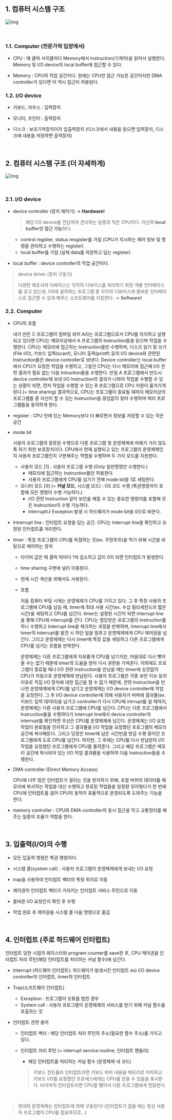 ## 1. 컴퓨터 시스템 구조

![img](https://blog.kakaocdn.net/dn/bbDCWZ/btqIpv4igBz/VzxEiwKfaVi7utgy29Nf9K/img.png)            

​    

### 1.1. Computer (전문가적 입장에서)

* CPU : 매 클럭 사이클마다 Memory에서 Instruction(기계어)을 읽어서 실행한다. Memory 및 I/O device의 local buffer에 접근할 수 있다.

* Memory : CPU의 작업 공간이다. 원래는 CPU만 접근 가능한 공간이지만 DMA controller가 있다면 이 역시 접근이 허용된다.

### 1.2. I/O device 

* 키보드, 마우스 : 입력장치

* 모니터, 프린터 : 출력장치

* 디스크 : 보조기억장치이자 입출력장치 (디스크에서 내용을 읽으면 입력장치, 디스크에 내용을 저장하면 출력장치)

​    

## 2. 컴퓨터 시스템 구조 (더 자세하게)

![img](https://blog.kakaocdn.net/dn/nHrbt/btqIdsnzuXp/OZRN93Nw2hhFG2dUxz6iyK/img.png)

​     

### 2.1. I/O device

* device controller (장치 제어기) → **Hardware!**

  > 해당 I/O device를 전담하여 관리하는 일종의 작은 CPU이다. 자신의 **local buffer만 접근 가능**하다.

  * control register, status resgister를 가짐 (CPU가 지시하는 제어 정보 및 명령을 관리하고 수행하는 register)
  * local buffer를 가짐 (실제 data를 저장하고 담는 register)

* local buffer : device controller의 작업 공간이다.    

> device driver (장치 구동기) 
>
> 다양한 제조사의 디바이스는 각각의 디바이스를 처리하기 위한 개별 인터페이스를 갖고 있는데, OS에 설치하는 프로그램 중 각각의 디바이스에 올바른 인터페이스로 접근할 수 있게 해주는 소프트웨어를 지칭한다. → **Software!**     

### 2.2. Computer

* CPU의 흐름

  내가 만든 C 프로그램이 컴파일 되어 A라는 프로그램으로서 CPU를 차지하고 실행되고 있다면 CPU는 메모리상에서 A 프로그램의 Instruction들을 읽으며 작업을 수행한다. CPU는 메모리에 접근하는 Instruction들만 수행하며, 디스크 읽기 및 쓰기(File I/O), 키보드 입력(scanf), 모니터 출력(printf) 등의 I/O device와 관련된 Instruction들은 device controller로 보낸다. Device controller는 local buffer에서 CPU가 요청한 작업을 수행하고, 그동안 CPU는 다시 메모리에 접근해 I/O 관련 결과가 필요 없는 다음 Intruction들을 수행한다. 만일 A 프로그램에서 반드시 device controller에 보낸 I/O Instruction의 결과가 나와야 작업을 수행할 수 있는 상황이 되면, 먼저 작업을 수행할 수 있는 B 프로그램으로 CPU 자원이 옮겨가게 된다.(= time sharing) 결과적으로, CPU는 프로그램이 종료될 때까지 메모리상의 프로그램들 중 자신이 할 수 있는 Instruction을 끊임없이 찾아 수행하며 여러 프로그램들을 동작하게 한다.

* register : CPU 안에 있는 Memory보다 더 빠르면서 정보를 저장할 수 있는 작은 공간 

* mode bit

  사용자 프로그램의 잘못된 수행으로 다른 프로그램 및 운영체제에 피해가 가지 않도록 하기 위한 보호장치이다. CPU에서 현재 실행되고 있는 프로그램이 운영체제인지 사용자 프로그램인지 구분해주는 역할을 수행하며 두 가지 모드를 지원한다.

  * 사용자 모드 [1] : 사용자 프로그램 수행 (Only 일반명령만 수행한다.)
    * 메모리에 접근하는 Instruction들만 허용한다.
    * 사용자 프로그램에게 CPU를 넘기기 전에 mode bit을 1로 세팅한다.
  * 모니터 모드 [0] (= **커널 모드**, 시스템 모드) : OS 코드 수행 (특권명령까지 포함해 모든 명령이 수행 가능하다.)
    * I/O 관련 Instruction 같이 보안을 해칠 수 있는 중요한 명령어를 포함해 모든 Instruction이 수행 가능하다.
    * Interrupt나 Exception 발생 시 하드웨어가 mode bit을 0으로 바꾼다.

* Intrerrupt line : 인터럽트 요청을 담는 공간. CPU는 Interrupt line을 확인하고 요청된 인터럽트를 처리한다.

* timer : 특정 프로그램이 CPU를 독점하는 것(ex. 무한루프)을 막기 위해 시간을 바탕으로 제어하는 장치

  * 타이머 값은 매 클럭 틱마다 1씩 감소하고 값이 0이 되면 인터럽트가 발생한다.

  * time sharing 구현에 널리 이용된다.

  * 현재 시간 계산을 위해서도 사용된다.

  * 흐름

    처음 컴퓨터 부팅 시에는 운영체제가 CPU를 가지고 있다. 그 후 특정 사용자 프로그램에 CPU를 넘길 때, timer에 최대 사용 시간(ex. 수십 밀리세컨드의 짧은 시간)을 세팅하고 CPU를 넘긴다. timer는 설정된 시간이 되면 interrupt line을 통해 CPU에 interrupt를 건다. CPU는 할당받은 프로그램의 Instruction를 하나 수행하고 Interrupt line을 체크하는 과정을 반복하며, Interrupt line에서 timer의 interrupt를 발견 시 하던 일을 멈추고 운영체제에게 CPU 제어권을 넘긴다. 그리고 운영체제는 다시 timer에 특정 값을 세팅하고 다른 프로그램에게 CPU를 넘기는 흐름을 반복한다.

    운영체제는 다른 프로그램에게 자유롭게 CPU를 넘기지만, 마음대로 다시 뺏어 올 수는 없기 때문에 timer의 도움을 받아 다시 권한을 가져온다. 이외에도 프로그램이 종료될 때나 I/O 관련 Instruction을 만났을 때는 timer에 상관없이 CPU가 자동으로 운영체제에 반납된다. 사용자 프로그램은 각종 보안 이슈 등의 이유로 직접 I/O 장치에 대한 접근을 할 수 없기 때문에, 관련 Instruction을 만나면 운영체제에게 CPU를 넘기고 운영체제는 I/O device controller에 작업을 요청한다. 그 후 I/O device controller에 의해 사용자가 버퍼에 결과물(ex. 키보드 입력 데이터)을 남기고 controller가 다시 CPU에 intrrupt를 걸 때까지, 운영체제는 다른 사용자 프로그램에 CPU를 넘긴다. CPU는 다른 프로그램에서 Instruction들을 수행하다가 Interrupt line에서 device controller의 interrupt를 확인하면 우선은 CPU를 운영체제에 넘긴다. 운영체제는 I/O 요청 작업이 완료됨을 인지하고 그 결과물을 I/O 작업을 요청했던 프로그램의 메모리 공간에 복사해둔다. 그리고 당장은 timer에 남은 시간만큼 방금 수행 중이던 프로그램에게 도로 CPU를 넘긴다. 하지만, 그 후에는 CPU를 다시 반납받아 I/O 작업을 요청했던 프로그램에게 CPU를 돌려준다. 그리고 해당 프로그램은 메모리 공간에 복사되어 있는 I/O 작업 결과물을 사용하여 다음 Instruction들을 수행한다.

* DMA controller (Direct Memory Access)

  CPU에 너무 많은 인터럽트가 걸리는 것을 방지하기 위해, 로컬 버퍼의 데이터를 메모리에 복사하는 작업을 대신 수행하고 완료된 작업들을 일정량 모아뒀다가 한 번에 CPU에 인터럽트를 걸어 CPU의 동작이 효율적으로 운영되도록 도와주는 기능을 한다.

* memory controller : CPU와 DMA controller의 동시 접근을 막고 교통정리를 해주는 일종의 조율기 역할을 한다.

​    

## 3. 입출력(I/O)의 수행

* 모든 입출력 명령은 특권 명령이다.

* 시스템 콜(system call) : 사용자 프로그램이 운영체제에게 보내는 I/O 요청

* trap을 사용하여 인터럽트 벡터의 특정 위치로 이동

* 제어권이 인터럽트 벡터가 가리키는 인터럽트 서비스 루틴으로 이동

* 올바른 I/O 요청인지 확인 후 수행

* 작업 완료 후 제어권을 시스템 콜 다음 명령으로 옮김

​    

## 4. 인터럽트 (주로 하드웨어 인터럽트)

인터럽트 당한 시점의 레지스터와 program counter를 save한 후, CPU 제어권을 인터럽트 처리 루틴(해당 인터럽트를 처리하는 커널 함수)에 넘긴다.

* Interrupt (하드웨어 인터럽트): 하드웨어가 발생시킨 인터럽트 ex) I/O device controller의 인터럽트, timer의 인터럽트 

* Trap(소프트웨어 인터럽트)
  * Exception : 프로그램이 오류를 범한 경우
  * System call : 사용자 프로그램이 운영체제의 서비스를 받기 위해 커널 함수를 호출하는 것 

* 인터럽트 관련 용어

  * 인터럽트 벡터 : 해당 인터럽트 처리 루틴의 주소(필요한 함수 주소)를 가지고 있다.

  * 인터럽트 처리 루틴 (= interrupt service routine, 인터럽트 핸들러)

    * 해당 인터럽트를 처리하는 커널 함수 (운영체제 내 코드)

    > 키보드 컨트롤러 인터럽트라면 키보드 버퍼 내용을 메모리로 카피하고 키보드 I/O를 요청했던 프로세스에게는 CPU를 얻을 수 있음을 표시한다. 타이머의 인터럽트라면 CPU를 뺐어서 다른 프로그램에게 전달한다.

​    

> 현대의 운영체제는 인터럽트에 의해 구동된다! (인터럽트가 없을 때는 항상 사용자 프로그램이 CPU를 점유하므로...)